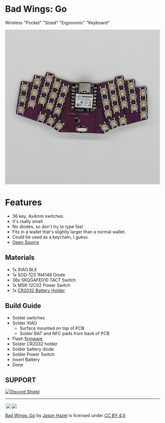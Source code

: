 # Bad Wings: Go
Wireless "Pocket" "Sized" "Ergonomic" "Keyboard"

![Bad Wings: Go - top view](images/bad-wings-go.jpg)

# Features
* 36 key, 4x4mm switches.
* It's really small
* No diodes, so don't try to type fast
* Fits in a wallet that's slightly larger than a normal wallet.
* Could be used as a keychain, I guess.
* [Open Source](source/)


## Materials
* 1x XIAO BLE
* 1x SOD-123 1N4148 Diode
* 36x SKQGAFE010 TACT Switch
* 1x MSK-12C02 Power Switch
* 1x [CR2032 Battery Holder](https://www.aliexpress.us/item/2251832843180857.html)
## Build Guide
* Solder switches
* Solder XIAO
  * Surface mounted on top of PCB
  * Solder BAT and NFC pads from back of PCB
* Flash [firmware](FIRMWARE.md)
* Solder CR2032 holder
* Solder battery diode
* Solder Power Switch
* Insert Battery
* Done

## SUPPORT
<a href='https://discord.gg/jP6hvgNN8r'>
<img src="https://discordapp.com/api/guilds/989552667330228374/widget.png?style=shield" alt="Discord Shield"/>
</a>


---
<img style="height:22px!important;margin-left:3px;vertical-align:text-bottom;" src="https://mirrors.creativecommons.org/presskit/icons/cc.svg?ref=chooser-v1"><img style="height:22px!important;margin-left:3px;vertical-align:text-bottom;" src="https://mirrors.creativecommons.org/presskit/icons/by.svg?ref=chooser-v1">

<p xmlns:cc="http://creativecommons.org/ns#" xmlns:dct="http://purl.org/dc/terms/"><a property="dct:title" rel="cc:attributionURL" href="https://github.com/hazels-garage/bad-wings/tree/master/go">Bad Wings: Go</a> by <a rel="cc:attributionURL dct:creator" property="cc:attributionName" href="https://github.com/jasonhazel">Jason Hazel</a> is licensed under <a href="http://creativecommons.org/licenses/by/4.0/?ref=chooser-v1" target="_blank" rel="license noopener noreferrer" style="display:inline-block;">CC BY 4.0</a></p>

